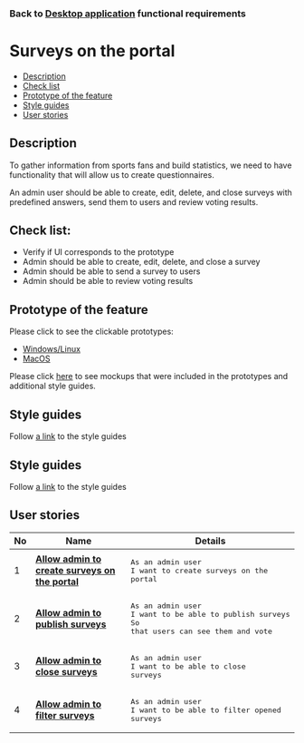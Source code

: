### Back to [Desktop application](../../#desktop-application) functional requirements

# Surveys on the portal

- [Description](#description)
- [Check list](#check-list)
- [Prototype of the feature](#prototype-of-the-feature)
- [Style guides](#style-guides)
- [User stories](#user-stories)

## Description

To gather information from sports fans and build statistics, we need to have functionality that will allow us to create questionnaires.

An admin user should be able to create, edit, delete, and close surveys with predefined answers, send them to users and review voting results.

## Check list:

  - Verify if UI corresponds to the prototype
  - Admin should be able to create, edit, delete, and close a survey
  - Admin should be able to send a survey to users
  - Admin should be able to review voting results

## Prototype of the feature

Please click to see the clickable prototypes:
  - [Windows/Linux](https://www.figma.com/proto/Ksj2OpoHAg5lU963RHBPcO/Surveys?page-id=0%3A1073&node-id=7822%3A3127&viewport=266%2C48%2C0.04&scaling=min-zoom&starting-point-node-id=7822%3A3127)
  - [MacOS](https://www.figma.com/proto/Ksj2OpoHAg5lU963RHBPcO/Surveys?page-id=0%3A1&node-id=8321%3A5222&viewport=266%2C48%2C0.04&scaling=min-zoom&starting-point-node-id=8321%3A5222)

Please click [here](https://www.figma.com/file/Ksj2OpoHAg5lU963RHBPcO/Surveys?node-id=0%3A1) to see mockups that were included in the prototypes and additional style guides.

## Style guides

Follow [a link](https://www.figma.com/proto/0zkkf5WC77OSpvyD6YXpFE/Style-guides?page-id=0%3A1&node-id=19%3A5368&viewport=266%2C48%2C0.54&scaling=min-zoom&starting-point-node-id=19%3A5368) to the style guides

## Style guides

Follow [a link](https://www.figma.com/proto/0zkkf5WC77OSpvyD6YXpFE/Style-guides?page-id=0%3A1&node-id=19%3A5368&viewport=266%2C48%2C0.54&scaling=min-zoom&starting-point-node-id=19%3A5368) to the style guides

## User stories

No           |      Name     |   Details
------------ | ------------- | -------------
1 |[**Allow admin to create surveys on the portal**](/sports_hub_portal/desktop_application_features/surveys/user_stories/create_surveys)|<pre>As an admin user<br>I want to create surveys on the portal</pre>
2 |[**Allow admin to publish surveys**](/sports_hub_portal/desktop_application_features/surveys/user_stories/publish_survey)|<pre>As an admin user<br>I want to be able to publish surveys<br>So that users can see them and vote</pre>
3 |[**Allow admin to close surveys**](/sports_hub_portal/desktop_application_features/surveys/user_stories/close_survey)|<pre>As an admin user<br>I want to be able to close surveys</pre>
4 |[**Allow admin to filter surveys**](/sports_hub_portal/desktop_application_features/surveys/user_stories/filter_surveys)|<pre>As an admin user<br>I want to be able to filter opened surveys</pre>
